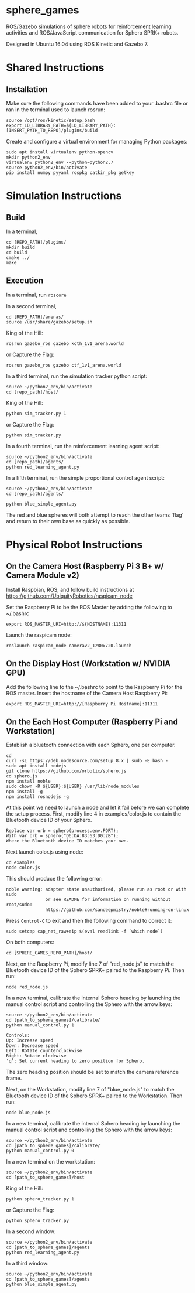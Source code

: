 # sphere_games

ROS/Gazebo simulations of sphere robots for reinforcement learning activities and ROS/JavaScript communication for Sphero SPRK+ robots.

Designed in Ubuntu 16.04 using ROS Kinetic and Gazebo 7.

# Shared Instructions

## Installation
Make sure the following commands have been added to your .bashrc file or ran in the terminal used to launch rosrun:
```
source /opt/ros/kinetic/setup.bash
export LD_LIBRARY_PATH=${LD_LIBRARY_PATH}:[INSERT_PATH_TO_REPO]/plugins/build
```

Create and configure a virtual environment for managing Python packages:
```
sudo apt install virtualenv python-opencv
mkdir python2_env
virtualenv python2_env --python=python2.7
source python2_env/bin/activate
pip install numpy pyyaml rospkg catkin_pkg getkey
```

# Simulation Instructions

## Build
In a terminal,
```
cd [REPO_PATH]/plugins/
mkdir build
cd build
cmake ../
make
```

## Execution
In a terminal, run `roscore`

In a second terminal,
```
cd [REPO_PATH]/arenas/
source /usr/share/gazebo/setup.sh
```
King of the Hill:
```
rosrun gazebo_ros gazebo koth_1v1_arena.world
```
or Capture the Flag:
```
rosrun gazebo_ros gazebo ctf_1v1_arena.world
```

In a third terminal, run the simulation tracker python script:
```
source ~/python2_env/bin/activate
cd [repo_path]/host/
```
King of the Hill:
```
python sim_tracker.py 1
```
or Capture the Flag:
```
python sim_tracker.py
```

In a fourth terminal, run the reinforcement learning agent script:
```
source ~/python2_env/bin/activate
cd [repo_path]/agents/
python red_learning_agent.py
```

In a fifth terminal, run the simple proportional control agent script:
```
source ~/python2_env/bin/activate
cd [repo_path]/agents/
```
```
python blue_simple_agent.py
```

The red and blue spheres will both attempt to reach the other teams 'flag' and return to their own base as quickly as possible.

# Physical Robot Instructions

## On the Camera Host (Raspberry Pi 3 B+ w/ Camera Module v2)

Install Raspbian, ROS, and follow build instructions at https://github.com/UbiquityRobotics/raspicam_node

Set the Raspberry Pi to be the ROS Master by adding the following to ~/.bashrc
```
export ROS_MASTER_URI=http://${HOSTNAME}:11311
```

Launch the raspicam node:
```
roslaunch raspicam_node camerav2_1280x720.launch
```

## On the Display Host (Workstation w/ NVIDIA GPU)

Add the following line to the ~/.bashrc to point to the Raspberry Pi for the ROS master. Insert the hostname of the Camera Host Raspberry Pi:
```
export ROS_MASTER_URI=http://[Raspberry Pi Hostname]:11311
```

## On the Each Host Computer (Raspberry Pi and Workstation)

Establish a bluetooth connection with each Sphero, one per computer.
```
cd
curl -sL https://deb.nodesource.com/setup_8.x | sudo -E bash -
sudo apt install nodejs
git clone https://github.com/orbotix/sphero.js
cd sphero.js
npm install noble
sudo chown -R ${USER}:${USER} /usr/lib/node_modules
npm install -g
npm install rosnodejs -g
```

At this point we need to launch a node and let it fail before we can complete the setup process. First, modify line 4 in examples/color.js to contain the Bluetooth device ID of your Sphero.
```
Replace var orb = sphero(process.env.PORT);
With var orb = sphero("D6:DA:83:63:D0:2B");
Where the Bluetooth device ID matches your own.
```

Next launch color.js using node:
```
cd examples
node color.js
```

This should produce the following error:
```
noble warning: adapter state unauthorized, please run as root or with sudo
               or see README for information on running without root/sudo:
               https://github.com/sandeepmistry/noble#running-on-linux
```
Press ```Control-C``` to exit and then the following command to correct it:
```
sudo setcap cap_net_raw+eip $(eval readlink -f `which node`)
```

On both computers:
```
cd [SPHERE_GAMES_REPO_PATH]/host/
```

Next, on the Raspberry Pi, modify line 7 of "red_node.js" to match the Bluetooth device ID of the Sphero SPRK+ paired to the Raspberry Pi. Then run:
```
node red_node.js
```

In a new terminal, calibrate the internal Sphero heading by launching the manual control script and controlling the Sphero with the arrow keys:
```
source ~/python2_env/bin/activate
cd [path_to_sphere_games]/calibrate/
python manual_control.py 1
```
```
Controls:
Up: Increase speed
Down: Decrease speed
Left: Rotate counterclockwise
Right: Rotate clockwise
'q': Set current heading to zero position for Sphero.
```
The zero heading position should be set to match the camera reference frame.

Next, on the Workstation, modify line 7 of "blue_node.js" to match the Bluetooth device ID of the Sphero SPRK+ paired to the Workstation. Then run:
```
node blue_node.js
```

In a new terminal, calibrate the internal Sphero heading by launching the manual control script and controlling the Sphero with the arrow keys:
```
source ~/python2_env/bin/activate
cd [path_to_sphere_games]/calibrate/
python manual_control.py 0
```

In a new terminal on the workstation:
```
source ~/python2_env/bin/activate
cd [path_to_sphere_games]/host
```

King of the Hill:
```
python sphero_tracker.py 1
```

or Capture the Flag:
```
python sphero_tracker.py
```

In a second window:
```
source ~/python2_env/bin/activate
cd [path_to_sphere_games]/agents
python red_learning_agent.py
```

In a third window:
```
source ~/python2_env/bin/activate
cd [path_to_sphere_games]/agents
python blue_simple_agent.py
```


